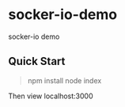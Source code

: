 # socker-io-demo
socker-io demo

## Quick Start

> npm install
> node index

Then view localhost:3000